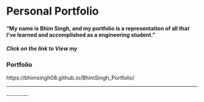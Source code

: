 # **Personal Portfolio**
<h4>“My name is Bhim Singh, and my portfolio is a representation of all that I've learned and accomplished as a engineering student."</h4>
<h5>Click on the link to View my <h3>Portfolio</h3></h5>
https://bhimsingh08.github.io/BhimSingh_Portfolio/
<hr>
---------

